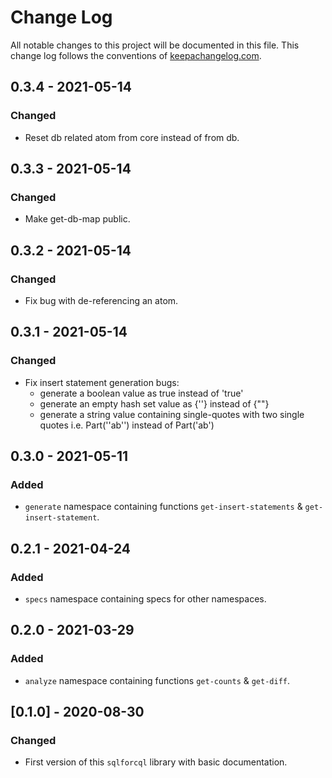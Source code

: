 # Change Log
All notable changes to this project will be documented in this file. This change log follows the conventions of [keepachangelog.com](http://keepachangelog.com/).

## 0.3.4 - 2021-05-14
### Changed
- Reset db related atom from core instead of from db.

## 0.3.3 - 2021-05-14
### Changed
- Make get-db-map public.

## 0.3.2 - 2021-05-14
### Changed
- Fix bug with de-referencing an atom.

## 0.3.1 - 2021-05-14
### Changed
- Fix insert statement generation bugs:
  - generate a boolean value as true instead of 'true'
  - generate an empty hash set value as {\'\'} instead of {\"\"}
  - generate a string value containing single-quotes with two single quotes i.e. Part(''ab'') instead of Part('ab')

## 0.3.0 - 2021-05-11
### Added
- `generate` namespace containing functions `get-insert-statements` & `get-insert-statement`.

## 0.2.1 - 2021-04-24
### Added
- `specs` namespace containing specs for other namespaces.

## 0.2.0 - 2021-03-29
### Added
- `analyze` namespace containing functions `get-counts` & `get-diff`.

## [0.1.0] - 2020-08-30
### Changed
- First version of this `sqlforcql` library with basic documentation.

[Unreleased]: https://github.com/your-name/sqlforcql/compare/0.1.1...HEAD
[0.1.1]: https://github.com/your-name/sqlforcql/compare/0.1.0...0.1.1

